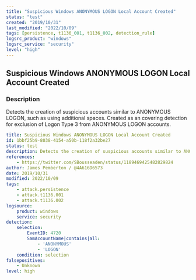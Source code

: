 ```yaml
---
title: "Suspicious Windows ANONYMOUS LOGON Local Account Created"
status: "test"
created: "2019/10/31"
last_modified: "2022/10/09"
tags: [persistence, t1136_001, t1136_002, detection_rule]
logsrc_product: "windows"
logsrc_service: "security"
level: "high"
---
```


## Suspicious Windows ANONYMOUS LOGON Local Account Created

### Description

Detects the creation of suspicious accounts similar to ANONYMOUS LOGON, such as using additional spaces. Created as an covering detection for exclusion of Logon Type 3 from ANONYMOUS LOGON accounts.

```yml
title: Suspicious Windows ANONYMOUS LOGON Local Account Created
id: 1bbf25b9-8038-4154-a50b-118f2a32be27
status: test
description: Detects the creation of suspicious accounts similar to ANONYMOUS LOGON, such as using additional spaces. Created as an covering detection for exclusion of Logon Type 3 from ANONYMOUS LOGON accounts.
references:
    - https://twitter.com/SBousseaden/status/1189469425482829824
author: James Pemberton / @4A616D6573
date: 2019/10/31
modified: 2022/10/09
tags:
    - attack.persistence
    - attack.t1136.001
    - attack.t1136.002
logsource:
    product: windows
    service: security
detection:
    selection:
        EventID: 4720
        SamAccountName|contains|all:
            - 'ANONYMOUS'
            - 'LOGON'
    condition: selection
falsepositives:
    - Unknown
level: high

```
